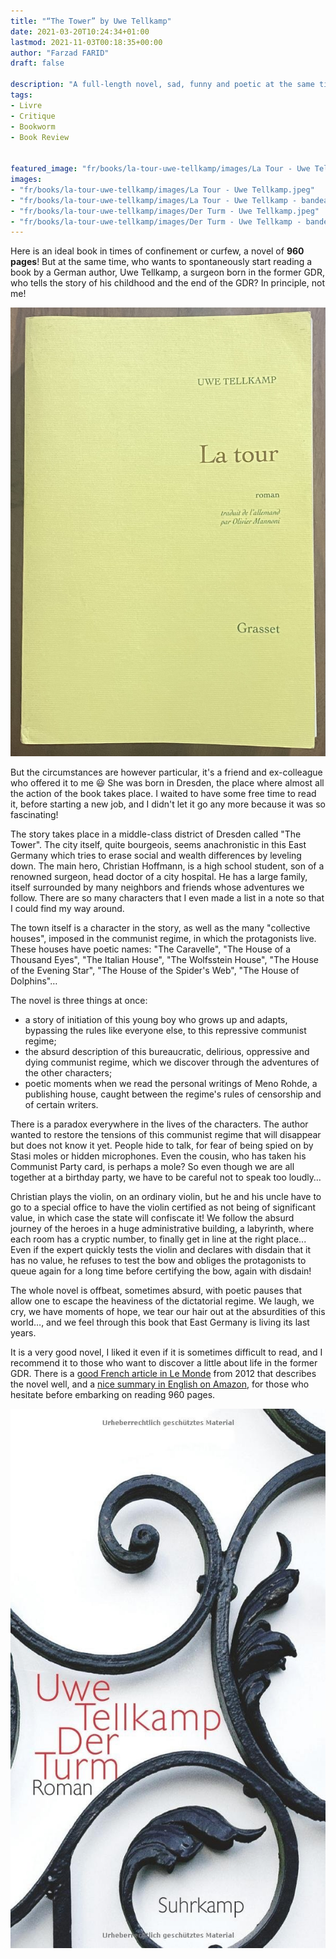```yaml
---
title: "“The Tower” by Uwe Tellkamp"
date: 2021-03-20T10:24:34+01:00
lastmod: 2021-11-03T00:18:35+00:00
author: "Farzad FARID"
draft: false

description: "A full-length novel, sad, funny and poetic at the same time, about the end of East Germany"
tags:
- Livre
- Critique
- Bookworm
- Book Review


featured_image: "fr/books/la-tour-uwe-tellkamp/images/La Tour - Uwe Tellkamp - bandeau.jpeg"
images:
- "fr/books/la-tour-uwe-tellkamp/images/La Tour - Uwe Tellkamp.jpeg"
- "fr/books/la-tour-uwe-tellkamp/images/La Tour - Uwe Tellkamp - bandeau.jpeg"
- "fr/books/la-tour-uwe-tellkamp/images/Der Turm - Uwe Tellkamp.jpeg"
- "fr/books/la-tour-uwe-tellkamp/images/Der Turm - Uwe Tellkamp - bandeau.jpeg"
---
```


Here is an ideal book in times of confinement or curfew, a novel of **960 pages**! But at the same time, who wants to spontaneously start reading a book by a German author, Uwe Tellkamp, a surgeon born in the former GDR, who tells the story of his childhood and the end of the GDR? In principle, not me!

![image](images/La%20Tour%20-%20Uwe%20Tellkamp.jpeg#layoutFillWidth)

But the circumstances are however particular, it's a friend and ex-colleague who offered it to me :smiley:
She was born in Dresden, the place where almost all the action of the book takes place. I waited to have some free time to read it, before starting a new job, and I didn't let it go any more because it was so fascinating!

The story takes place in a middle-class district of Dresden called "The Tower". The city itself, quite  bourgeois, seems anachronistic in this East Germany which tries to erase social and wealth differences by leveling down. The main hero, Christian Hoffmann, is a high school student, son of a renowned surgeon, head doctor of a city hospital. He has a large family, itself surrounded by many neighbors and friends whose adventures we follow. There are so many characters that I even made a list in a note so that I could find my way around.

The town  itself is a character in the story, as well as the many "collective houses", imposed in the communist regime, in which the protagonists live. These houses have poetic names: "The Caravelle", "The House of a Thousand Eyes", "The Italian House", "The Wolfsstein House", "The House of the Evening Star", "The House of the Spider's Web", "The House of Dolphins"…

The novel is three things at once:
- a story of initiation of this young boy who grows up and adapts, bypassing
  the rules like everyone else, to this repressive communist regime;
- the absurd description of this bureaucratic, delirious, oppressive and dying communist regime, which we discover through the adventures of the other characters;
- poetic moments when we read the personal writings of Meno Rohde,
  a publishing house, caught between the regime's rules of censorship and
  of certain writers.

There is a paradox everywhere in the lives of the characters. The author wanted to restore the tensions of this communist regime that will disappear but does not know it yet. People hide to talk, for fear of being spied on by Stasi moles or hidden microphones. Even the cousin, who has taken his Communist Party card, is perhaps a mole? So even though we are all together at a birthday party, we have to be careful not to speak too loudly…

Christian plays the violin, on an ordinary violin, but he and his uncle have to go to a special office to have the violin certified as not being of significant value, in which case the state will confiscate it! We follow the absurd journey of the heroes in a huge administrative building, a labyrinth, where each room has a cryptic number, to finally get in line at the right place...
Even if the expert quickly tests the violin and declares with disdain that it has no value, he refuses to test the bow and obliges the protagonists to queue again for a long time before certifying the bow, again with disdain!

The whole novel is offbeat, sometimes absurd, with poetic pauses that allow one to escape the heaviness of the dictatorial regime. We laugh, we cry, we have moments of hope, we tear our hair out at the absurdities of this world…, and we feel through this book that East Germany is living its last years.

It is a very good novel, I liked it even if it is sometimes difficult to read, and I recommend it to those who want to discover a little about life in the former GDR. There is a [good French article in Le Monde](https://www.lemonde.fr/livres/article/2012/02/09/la-tour-d-uwe-tellkamp_1640783_3260.html) from 2012 that describes the novel well, and a [nice summary in English on Amazon](https://www.amazon.fr/Tower-Novel-Uwe-Tellkamp/dp/0241004578), for those who hesitate before embarking on reading 960 pages.

![image](images/Der%20Turm%20-%20Uwe%20Tellkamp.jpeg#layoutFillWidth)
